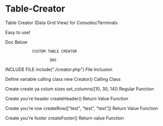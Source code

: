 # Table-Creator
Table Creator (Data Grid View) for Consoles/Terminals

Easy to use!

Doc Below


                CUSTOM TABLE CREATOR

                        DOC



INCLUDE FILE                        include("./creator.php")                    File Inclusion

Define variable calling class       new Creator()                               Calling Class

Create create ya colum sizes        set_columns([10, 30, 14])                   Regular Function

Create you're header                createHeader()                              Return Value Function

Create you're row                   createRow(["test", "test", "test"])         Return Value Function

Create you're footer                createFooter()                              Return value Function
